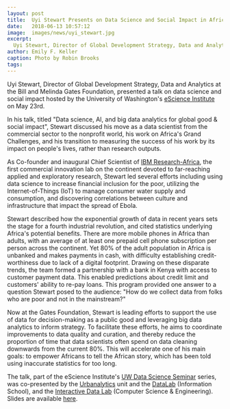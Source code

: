 ```yaml
---
layout: post
title:  Uyi Stewart Presents on Data Science and Social Impact in Africa
date:   2018-06-13 10:57:12
image:  images/news/uyi_stewart.jpg
excerpt:
  Uyi Stewart, Director of Global Development Strategy, Data and Analytics at the Bill and Melinda Gates Foundation, presented a talk on data science and social impact.
author: Emily F. Keller
caption: Photo by Robin Brooks
tags: 
---
```


Uyi Stewart, Director of Global Development Strategy, Data and Analytics at the Bill and Melinda Gates Foundation, presented a talk on data science and social impact hosted by the University of Washington's [eScience Institute](http://escience.washington.edu/) on May 23rd.

In his talk, titled "Data science, AI, and big data analytics for global good & social impact", Stewart discussed his move as a data scientist from the commercial sector to the nonprofit world, his work on Africa's Grand Challenges, and his transition to measuring the success of his work by its impact on people's lives, rather than research outputs.

As Co-founder and inaugural Chief Scientist of [IBM Research-Africa](http://www.research.ibm.com/labs/africa/), the first commercial innovation lab on the continent devoted to far-reaching applied and exploratory research, Stewart led several efforts including using data science to increase financial inclusion for the poor, utilizing the Internet-of-Things (IoT) to manage consumer water supply and consumption, and discovering correlations between culture and infrastructure that impact the spread of Ebola.

Stewart described how the exponential growth of data in recent years sets the stage for a fourth industrial revolution, and cited statistics underlying Africa's potential benefits. There are more mobile phones in Africa than adults, with an average of at least one prepaid cell phone subscription per person across the continent. Yet 80% of the adult population in Africa is unbanked and makes payments in cash, with difficulty establishing credit-worthiness due to lack of a digital footprint. Drawing on these disparate trends, the team formed a partnership with a bank in Kenya with access to customer payment data. This enabled predictions about credit limit and customers' ability to re-pay loans. This program provided one answer to a question Stewart posed to the audience: "How do we collect data from folks who are poor and not in the mainstream?"

Now at the Gates Foundation, Stewart is leading efforts to support the use of data for decision-making as a public good and leveraging big data analytics to inform strategy. To facilitate these efforts, he aims to coordinate improvements to data quality and curation, and thereby reduce the proportion of time that data scientists often spend on data cleaning downwards from the current 80%. This will accelerate one of his main goals: to empower Africans to tell the African story, which has been told using inaccurate statistics for too long.

The talk, part of the eScience Institute's [UW Data Science Seminar](http://escience.washington.edu/uw-data-science-seminar/) series, was co-presented by the [Urbanalytics](http://urbanalytics.uw.edu/) unit and the [DataLab](https://datalab.ischool.uw.edu/) (Information School), and the [Interactive Data Lab](http://idl.cs.washington.edu/) (Computer Science & Engineering). Slides are available [here](https://www.youtube.com/watch?v=7dhTNY27oP4&feature=youtu.be).

